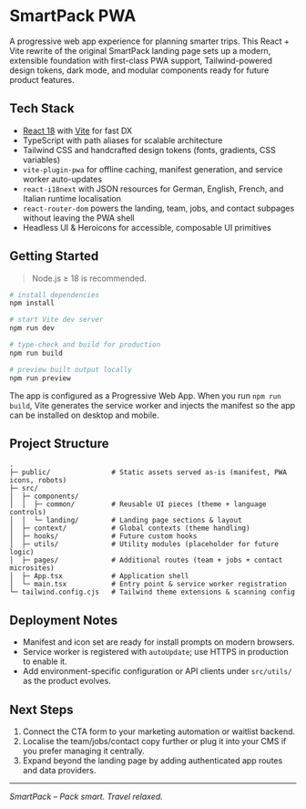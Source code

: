 # SmartPack PWA

A progressive web app experience for planning smarter trips. This React + Vite rewrite of the original SmartPack landing page sets up a modern, extensible foundation with first-class PWA support, Tailwind-powered design tokens, dark mode, and modular components ready for future product features.

## Tech Stack

- [React 18](https://react.dev/) with [Vite](https://vitejs.dev/) for fast DX
- TypeScript with path aliases for scalable architecture
- Tailwind CSS and handcrafted design tokens (fonts, gradients, CSS variables)
- `vite-plugin-pwa` for offline caching, manifest generation, and service worker auto-updates
- `react-i18next` with JSON resources for German, English, French, and Italian runtime localisation
- `react-router-dom` powers the landing, team, jobs, and contact subpages without leaving the PWA shell
- Headless UI & Heroicons for accessible, composable UI primitives

## Getting Started

> Node.js ≥ 18 is recommended.

```bash
# install dependencies
npm install

# start Vite dev server
npm run dev

# type-check and build for production
npm run build

# preview built output locally
npm run preview
```

The app is configured as a Progressive Web App. When you run `npm run build`, Vite generates the service worker and injects the manifest so the app can be installed on desktop and mobile.

## Project Structure

```
.
├─ public/               # Static assets served as-is (manifest, PWA icons, robots)
├─ src/
│  ├─ components/
│  │  ├─ common/         # Reusable UI pieces (theme + language controls)
│  │  └─ landing/        # Landing page sections & layout
│  ├─ context/           # Global contexts (theme handling)
│  ├─ hooks/             # Future custom hooks
│  ├─ utils/             # Utility modules (placeholder for future logic)
│  ├─ pages/             # Additional routes (team + jobs + contact microsites)
│  ├─ App.tsx            # Application shell
│  └─ main.tsx           # Entry point & service worker registration
└─ tailwind.config.cjs   # Tailwind theme extensions & scanning config
```

## Deployment Notes

- Manifest and icon set are ready for install prompts on modern browsers.
- Service worker is registered with `autoUpdate`; use HTTPS in production to enable it.
- Add environment-specific configuration or API clients under `src/utils/` as the product evolves.

## Next Steps

1. Connect the CTA form to your marketing automation or waitlist backend.
2. Localise the team/jobs/contact copy further or plug it into your CMS if you prefer managing it centrally.
3. Expand beyond the landing page by adding authenticated app routes and data providers.

---

*SmartPack – Pack smart. Travel relaxed.*
